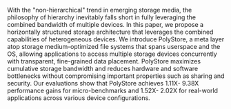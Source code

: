 With the "non-hierarchical" trend in emerging storage media, 
the philosophy of hierarchy inevitably falls short in fully 
leveraging the combined bandwidth of multiple devices. 
In this paper, we propose a horizontally structured storage 
architecture that leverages the combined capabilities of 
heterogeneous devices. 
We introduce PolyStore, a meta layer atop storage medium-optimized 
file systems that spans userspace and the OS, allowing applications 
to access multiple storage devices concurrently with transparent, 
fine-grained data placement. 
PolyStore maximizes cumulative storage bandwidth and reduces 
hardware and software bottlenecks without compromising important 
properties such as sharing and security. 
Our evaluations show that PolyStore achieves 1.11X- 9.38X performance 
gains for micro-benchmarks and 1.52X- 2.02X for real-world 
applications across various device configurations.
